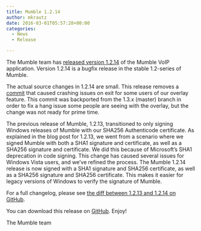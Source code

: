 ```yaml
---
title: Mumble 1.2.14
author: mkrautz
date: 2016-03-01T05:57:28+00:00
categories:
  - News
  - Release

---
```

The Mumble team has [released version 1.2.14][1] of the Mumble VoIP application. Version 1.2.14 is a bugfix release in the stable 1.2-series of Mumble.

<!--more-->

The actual source changes in 1.2.14 are small. This release removes a [commit][2] that caused crashing issues on exit for some users of our overlay feature. This commit was backported from the 1.3.x (master) branch in order to fix a hang issue some people are seeing with the overlay, but the change was not ready for prime time.

The previous release of Mumble, 1.2.13, transitioned to only signing Windows releases of Mumble with our SHA256 Authenticode certificate. As explained in the blog post for 1.2.13, we went from a scenario where we signed Mumble with both a SHA1 signature and certificate, as well as a SHA256 signature and certificate. We did this because of Microsoft&#8217;s SHA1 deprecation in code signing. This change has caused several issues for Windows Vista users, and we&#8217;ve refined the process. The Mumble 1.2.14 release is now signed with a SHA1 signature and SHA256 certificate, as well as a SHA256 signature and SHA256 certificate. This makes it easier for legacy versions of Windows to verify the signature of Mumble.

For a full changelog, please see [the diff between 1.2.13 and 1.2.14 on GitHub][3].

You can download this release on [GitHub][4]. Enjoy!

The Mumble team

 [1]: https://github.com/mumble-voip/mumble/releases/tag/1.2.14
 [2]: https://github.com/mumble-voip/mumble/commit/6f3bacbded1b91c8eff6d13de436d9650aaf36e1
 [3]: https://github.com/mumble-voip/mumble/compare/1.2.13...1.2.14
 [4]: https://github.com/mumble-voip/mumble/releases/tag/1.2.14 "https://github.com/mumble-voip/mumble/releases/tag/1.2.14"
